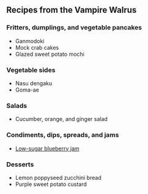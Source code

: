 ## Recipes from the Vampire Walrus


### Fritters, dumplings, and vegetable pancakes

- Ganmodoki
- Mock crab cakes
- Glazed sweet potato mochi

### Vegetable sides

- Nasu dengaku
- Goma-ae

### Salads

- Cucumber, orange, and ginger salad

### Condiments, dips, spreads, and jams

- [Low-sugar blueberry jam](condiments/blueberry-jam)

### Desserts

- Lemon poppyseed zucchini bread
- Purple sweet potato custard
